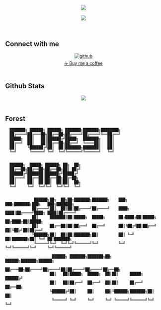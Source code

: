 <div align="center">
  <img src="https://spotify-github-profile.vercel.app/api/view.svg?uid=q0mpf91k0684gaellarx08d71&cover_image=true&theme=default&show_offline=false&background_color=121212&interchange=false)"/>  
</div>  

<br/>  

<div align="center">
<img src="https://komarev.com/ghpvc/?username=foresthpark&&style=flat-square" align="center" />
</div>  
  

<br/>  


<br />



## Connect with me  
<div align="center">
<a href="https://github.com/foresthpark" target="_blank">
<img src=https://img.shields.io/badge/github-%2324292e.svg?&style=for-the-badge&logo=github&logoColor=white alt=github style="margin-bottom: 5px;" />
</a>

<br/>
  <div align="center">
<a href="https://coffee.forestp.dev" target="_blank">
☕️ Buy me a coffee
</a> 
</div>  
</div>  
<br/>  


## Github Stats  
<div align="center"><img src="https://forest-github-readme-stats.vercel.app/api?username=foresthpark&show_icons=true&include_all_commits=true&hide_border=true&theme=dracula" align="center" /></div>  

<br/>  

## Forest
```
  ███████╗ ██████╗ ██████╗ ███████╗███████╗████████╗
  ██╔════╝██╔═══██╗██╔══██╗██╔════╝██╔════╝╚══██╔══╝
  █████╗  ██║   ██║██████╔╝█████╗  ███████╗   ██║
  ██╔══╝  ██║   ██║██╔══██╗██╔══╝  ╚════██║   ██║
  ██║     ╚██████╔╝██║  ██║███████╗███████║   ██║
  ╚═╝      ╚═════╝ ╚═╝  ╚═╝╚══════╝╚══════╝   ╚═╝


  ██████╗  █████╗ ██████╗ ██╗  ██╗
  ██╔══██╗██╔══██╗██╔══██╗██║ ██╔╝
  ██████╔╝███████║██████╔╝█████╔╝
  ██╔═══╝ ██╔══██║██╔══██╗██╔═██╗
  ██║     ██║  ██║██║  ██║██║  ██╗
  ╚═╝     ╚═╝  ╚═╝╚═╝  ╚═╝╚═╝  ╚═╝
  

             ██████╗██╗  ██╗██╗███████╗███████╗    ███╗   ███╗███████╗███╗   ███╗███████╗     
            ██╔════╝██║  ██║██║██╔════╝██╔════╝    ████╗ ████║██╔════╝████╗ ████║██╔════╝    
            ██║     ███████║██║█████╗  █████╗      ██╔████╔██║█████╗  ██╔████╔██║█████╗    
            ██║     ██╔══██║██║██╔══╝  ██╔══╝      ██║╚██╔╝██║██╔══╝  ██║╚██╔╝██║██╔══╝     
            ╚██████╗██║  ██║██║███████╗██║         ██║ ╚═╝ ██║███████╗██║ ╚═╝ ██║███████╗    
             ╚═════╝╚═╝  ╚═╝╚═╝╚══════╝╚═╝         ╚═╝     ╚═╝╚══════╝╚═╝     ╚═╝╚══════╝     

                     ██████╗ ███████╗███████╗██╗ ██████╗███████╗██████╗
                    ██╔═══██╗██╔════╝██╔════╝██║██╔════╝██╔════╝██╔══██╗
                    ██║   ██║█████╗  █████╗  ██║██║     █████╗  ██████╔╝
                    ██║   ██║██╔══╝  ██╔══╝  ██║██║     ██╔══╝  ██╔══██╗
                    ╚██████╔╝██║     ██║     ██║╚██████╗███████╗██║  ██║
                     ╚═════╝ ╚═╝     ╚═╝     ╚═╝ ╚═════╝╚══════╝╚═╝  ╚═╝
```

